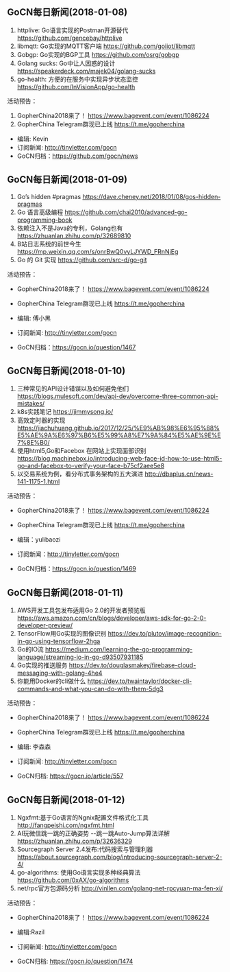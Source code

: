 ## GoCN每日新闻(2018-01-08)

1. httplive: Go语言实现的Postman开源替代 https://github.com/gencebay/httplive
2. libmqtt: Go实现的MQTT客户端 https://github.com/goiiot/libmqtt
3. Gobgp: Go实现的BGP工具 https://github.com/osrg/gobgp
4. Golang sucks: Go中让人困惑的设计 https://speakerdeck.com/majek04/golang-sucks
5. go-health: 方便的在服务中实现异步状态监控 https://github.com/InVisionApp/go-health

活动预告：
1. GopherChina2018来了！ https://www.bagevent.com/event/1086224
2. GopherChina Telegram群现已上线 https://t.me/gopherchina 

* 编辑: Kevin
* 订阅新闻: http://tinyletter.com/gocn
* GoCN归档：https://github.com/gocn/news

## GoCN每日新闻(2018-01-09)

1. Go’s hidden #pragmas https://dave.cheney.net/2018/01/08/gos-hidden-pragmas
2. Go 语言高级编程 https://github.com/chai2010/advanced-go-programming-book
3. 依赖注入不是Java的专利，Golang也有 https://zhuanlan.zhihu.com/p/32689810
4. B站日志系统的前世今生 https://mp.weixin.qq.com/s/onrBwQ0vyLJYWD_FRnNjEg
5. Go 的 Git 实现 https://github.com/src-d/go-git

活动预告：
* GopherChina2018来了！ https://www.bagevent.com/event/1086224
* GopherChina Telegram群现已上线 https://t.me/gopherchina 

* 编辑: 傅小黑
* 订阅新闻: http://tinyletter.com/gocn
* GoCN归档：https://gocn.io/question/1467

## GoCN每日新闻(2018-01-10)

1. 三种常见的API设计错误以及如何避免他们 https://blogs.mulesoft.com/dev/api-dev/overcome-three-common-api-mistakes/
2. k8s实践笔记 https://jimmysong.io/
3. 高效定时器的实现 https://jiachuhuang.github.io/2017/12/25/%E9%AB%98%E6%95%88%E5%AE%9A%E6%97%B6%E5%99%A8%E7%9A%84%E5%AE%9E%E7%8E%B0/
4. 使用html5,Go和Facebox 在网站上实现面部识别 https://blog.machinebox.io/introducing-web-face-id-how-to-use-html5-go-and-facebox-to-verify-your-face-b75cf2aee5e8
5. 以交易系统为例，看分布式事务架构的五大演进 http://dbaplus.cn/news-141-1175-1.html

活动预告：
* GopherChina2018来了！ https://www.bagevent.com/event/1086224
* GopherChina Telegram群现已上线 https://t.me/gopherchina 

* 编辑：yulibaozi
* 订阅新闻：http://tinyletter.com/gocn
* GoCN归档：https://gocn.io/question/1469


## GoCN每日新闻(2018-01-11)

1. AWS开发工具包发布适用Go 2.0的开发者预览版 https://aws.amazon.com/cn/blogs/developer/aws-sdk-for-go-2-0-developer-preview/
2. TensorFlow用Go实现的图像识别 https://dev.to/plutov/image-recognition-in-go-using-tensorflow-2hga
3. Go的IO流 https://medium.com/learning-the-go-programming-language/streaming-io-in-go-d93507931185
4. Go实现的推送服务 https://dev.to/douglasmakey/firebase-cloud-messaging-with-golang-4he4
5. 你能用Docker的cli做什么 https://dev.to/twaintaylor/docker-cli-commands-and-what-you-can-do-with-them-5dg3

活动预告：
* GopherChina2018来了！ https://www.bagevent.com/event/1086224
* GopherChina Telegram群现已上线 https://t.me/gopherchina 

* 编辑: 李森森
* 订阅新闻: http://tinyletter.com/gocn
* GoCN归档: https://gocn.io/article/557



## GoCN每日新闻(2018-01-12)

1. Ngxfmt:基于Go语言的Ngnix配置文件格式化工具 http://fangpeishi.com/ngxfmt.html 
2. AI玩微信跳一跳的正确姿势 --跳一跳Auto-Jump算法详解 https://zhuanlan.zhihu.com/p/32636329 
3. Sourcegraph Server 2.4发布:代码搜索与管理利器 https://about.sourcegraph.com/blog/introducing-sourcegraph-server-2-4/ 
4. go-algorithms: 使用Go语言实现多种经典算法 https://github.com/0xAX/go-algorithms 
5. net/rpc官方包源码分析 http://vinllen.com/golang-net-rpcyuan-ma-fen-xi/ 

活动预告：
* GopherChina2018来了！ https://www.bagevent.com/event/1086224 

* 编辑:Razil
* 订阅新闻: http://tinyletter.com/gocn 
* GoCN归档: https://gocn.io/question/1474 




